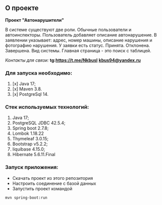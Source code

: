 ## О проекте

**Проект "Автонарушители"**

В системе существуют две роли. 
Обычные пользователи и автоинспекторы. 
Пользователь добавляет описание автонарушение. 
В заявлении указывает: адрес, номер машины, описание нарушения и фотографию нарушения. 
У заявки есть статус. Принята. Отклонена. Завершена. Вид системы. 
Главная страница - это поиск с таблицей. 

_Контакты для связи:_
__**tg:https://t.me/Nkbusl**__
__**kbus94@yandex.ru**__

### Для запуска необходимо:
1. [x] Java 17;
2. [x] Maven 3.8.
3. [x] PostgreSql 14.

### Стек используемых технологий:
1. Java 17;
2. PostgreSQL JDBC 42.5.4;
3. Spring boot 2.7.8;
4. Lombok 1.18.22
5. Thymeleaf 3.0.15;
6. Bootstrap v5.2.2;
7. liquibase 4.15.0;
8. Hibernate 5.6.11.Final

### Запуск приложения:

+ Cкачать проект из этого репозитория
+ Настроить соединение с базой данных
+ Запустить проект командой
```
mvn spring-boot:run
```
